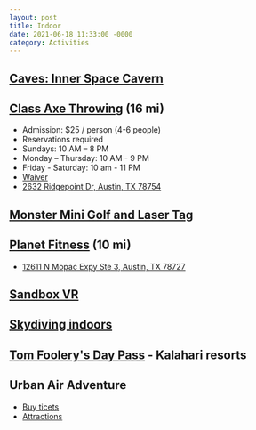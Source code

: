 ```yaml
---
layout: post
title: Indoor
date: 2021-06-18 11:33:00 -0000
category: Activities
---
```


## [Caves: Inner Space Cavern](https://innerspacecavern.com/)
## [Class Axe Throwing](https://www.classaxethrowing.com/austin/) (16 mi)

- Admission: $25 / person (4-6 people)
- Reservations required
- Sundays: 10 AM – 8 PM
- Monday – Thursday: 10 AM - 9 PM
- Friday - Saturday: 10 am - 11 PM
- [Waiver](https://waiver.smartwaiver.com/w/587ce84cd1cc7/web/)
- [2632 Ridgepoint Dr, Austin, TX 78754](https://g.page/ClassAxeAustin?share)

## [Monster Mini Golf and Laser Tag](http://www.monsterminigolf.com/locations/round-rock/)

## [Planet Fitness](https://www.planetfitness.com/gyms/austin-parmer-crossing-tx) (10 mi)

- [12611 N Mopac Expy Ste 3, Austin, TX 78727](https://goo.gl/maps/NXznCb1U8hJ5XdRj9)

## [Sandbox VR](https://sandboxvr.com/austin)
## [Skydiving indoors](https://www.iflyworld.com/)
## [Tom Foolery's Day Pass](https://www.kalahariresorts.com/texas/parks-and-passes/day-passes/tom-foolerys-day-passes/) - Kalahari resorts
## Urban Air Adventure
- [Buy ticets](https://store.urbanairparks.com/parks/d348b823-105f-48aa-9313-f390fabc9a74?_ga=2.189810857.348909843.1680014373-1933139482.1680014373&productType=Ticket)
- [Attractions](https://www.urbanair.com/texas-austin/attractions/)
